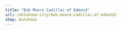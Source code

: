 ```yaml
---
title: "Bob Moore Cadillac of Edmond"
url: /oklahoma-city/bob-moore-cadillac-of-edmond/
shop: Autohaus
---
```

